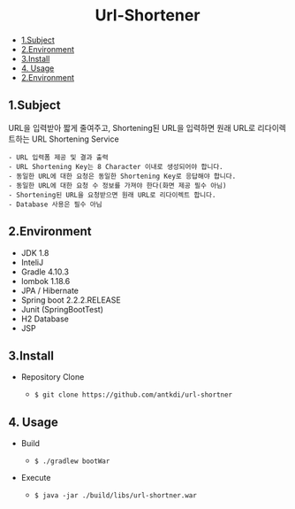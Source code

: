 <div align="center">
<h1>Url-Shortener</h1>
</div>

- [1.Subject](#1subject)
- [2.Environment](#2environment)
- [3.Install](#3install)
- [4. Usage](#4-usage)
- [2.Environment](#2environment-1)



## 1.Subject 

URL을 입력받아 짧게 줄여주고, Shortening된 URL을 입력하면 원래 URL로 리다이렉트하는 URL Shortening Service

    - URL 입력폼 제공 및 결과 출력
    - URL Shortening Key는 8 Character 이내로 생성되어야 합니다.
    - 동일한 URL에 대한 요청은 동일한 Shortening Key로 응답해야 합니다.
    - 동일한 URL에 대한 요청 수 정보를 가져야 한다(화면 제공 필수 아님)
    - Shortening된 URL을 요청받으면 원래 URL로 리다이렉트 합니다.
    - Database 사용은 필수 아님



 ## 2.Environment 

  - JDK 1.8
  - InteliJ
  - Gradle 4.10.3
  - lombok 1.18.6
  - JPA / Hibernate
  - Spring boot 2.2.2.RELEASE
  - Junit (SpringBootTest)
  - H2 Database 
  - JSP



 ## 3.Install 

  - Repository Clone

    - `$ git clone https://github.com/antkdi/url-shortner`

    

## 4. Usage

  - Build

    - `$ ./gradlew bootWar`

  - Execute

    - `$ java -jar ./build/libs/url-shortner.war`

    

